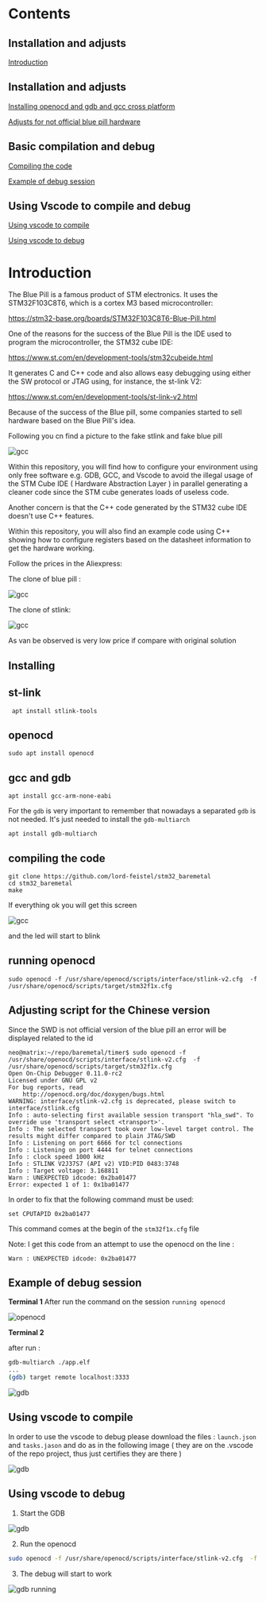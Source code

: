 # Contents


## Installation and adjusts
[Introduction](#Introduction)

## Installation and adjusts
[Installing openocd and gdb and gcc cross platform](#Installing)

[Adjusts for not official blue pill hardware](#Adjusting-script-for-the-Chinese-version)

## Basic compilation and debug
[Compiling the code](#compiling-the-code) 

[Example of debug session](#Example-of-debug-session)

## Using Vscode to compile and debug
[Using vscode to compile](#Using-vscode-to-compile)

[Using vscode to debug](#Using-vscode-to-debug)





# Introduction

The Blue Pill is a famous product of STM electronics. It  uses the  STM32F103C8T6, which is a cortex M3  based microcontroller:

https://stm32-base.org/boards/STM32F103C8T6-Blue-Pill.html
 

One of the reasons for the success of the Blue Pill is the IDE used to program the microcontroller, the STM32 cube IDE:

https://www.st.com/en/development-tools/stm32cubeide.html

It generates C and C++ code and also allows easy debugging using either the SW protocol or JTAG using, for instance, the st-link V2:

https://www.st.com/en/development-tools/st-link-v2.html

Because of the success of the Blue pill, some companies started to sell hardware based on the  Blue Pill's idea.

Following you cn find a picture to the fake stlink and fake  blue pill

![gcc](https://github.com/lord-feistel/bluepill_pirate/blob/main/images/fake_blue_pill.jpeg)

Within this repository, you will find how to configure your environment using only free software e.g. GDB, GCC, and Vscode to avoid the illegal usage of the  STM Cube IDE ( Hardware Abstraction Layer ) in parallel generating a cleaner code since the STM cube generates loads of useless code.

Another concern is that the C++ code generated by the STM32 cube IDE  doesn't use C++ features.

Within this repository, you will also find an example code using C++ showing how to configure registers based on the datasheet information to get the hardware working.


Follow the prices in the Aliexpress:

The clone of blue pill :

![gcc](https://github.com/lord-feistel/bluepill_pirate/blob/main/images/aliexpress_bluepill.png)

The clone of stlink:


![gcc](https://github.com/lord-feistel/bluepill_pirate/blob/main/images/stlink_ali.png)

As van be observed is very low price if compare with original solution


## Installing

## st-link

```
 apt install stlink-tools
 ```

## openocd

```
sudo apt install openocd
```

## gcc and gdb

```
apt install gcc-arm-none-eabi
```

For the `gdb` is very important to remember that nowadays a separated `gdb` is not needed. It's just needed to install the `gdb-multiarch`

```
apt install gdb-multiarch
```

## compiling the code

    git clone https://github.com/lord-feistel/stm32_baremetal
    cd stm32_baremetal
    make

If everything ok you will get this screen

![gcc](https://github.com/lord-feistel/bluepill_pirate/blob/main/images/output_make.png)

and the led will start to blink

## running openocd

```
sudo openocd -f /usr/share/openocd/scripts/interface/stlink-v2.cfg  -f /usr/share/openocd/scripts/target/stm32f1x.cfg 
```

## Adjusting script for the Chinese version

Since the SWD is not official version of the blue pill an error will be displayed related to the id

```
neo@matrix:~/repo/baremetal/timer$ sudo openocd -f /usr/share/openocd/scripts/interface/stlink-v2.cfg  -f /usr/share/openocd/scripts/target/stm32f1x.cfg
Open On-Chip Debugger 0.11.0-rc2
Licensed under GNU GPL v2
For bug reports, read
	http://openocd.org/doc/doxygen/bugs.html
WARNING: interface/stlink-v2.cfg is deprecated, please switch to interface/stlink.cfg
Info : auto-selecting first available session transport "hla_swd". To override use 'transport select <transport>'.
Info : The selected transport took over low-level target control. The results might differ compared to plain JTAG/SWD
Info : Listening on port 6666 for tcl connections
Info : Listening on port 4444 for telnet connections
Info : clock speed 1000 kHz
Info : STLINK V2J37S7 (API v2) VID:PID 0483:3748
Info : Target voltage: 3.168811
Warn : UNEXPECTED idcode: 0x2ba01477
Error: expected 1 of 1: 0x1ba01477
```

In order to fix that the following command must be used:
```
set CPUTAPID 0x2ba01477
```

This command comes at the begin of the ```stm32f1x.cfg``` file

Note: I get this code from an attempt to use the openocd on  the line :

    Warn : UNEXPECTED idcode: 0x2ba01477

## Example of debug session

**Terminal 1**
After run the command on the session  `running openocd` 

![openocd](https://github.com/lord-feistel/bluepill_pirate/blob/main/images/terminal_01_debug.png)

**Terminal 2**

after run :
```bash
gdb-multiarch ./app.elf
...
(gdb) target remote localhost:3333
```
![gdb](https://github.com/lord-feistel/bluepill_pirate/blob/main/images/terminal_02_debug.png)

## Using vscode to compile

In order to use the vscode to debug please download the files : `launch.json` and `tasks.jason` and do as in the following image ( they are on the .vscode of the repo project, thus just certifies they are there )

![gdb](https://github.com/lord-feistel/bluepill_pirate/blob/main/images/vscode_output.png)


## Using vscode to debug

1. Start the GDB

![gdb](https://github.com/lord-feistel/bluepill_pirate/blob/main/images/start_gdb.png)


2. Run the openocd 
```bash
sudo openocd -f /usr/share/openocd/scripts/interface/stlink-v2.cfg  -f /usr/share/openocd/scripts/target/stm32f1x.cfg 
```
3. The debug will start to work

![gdb running](https://github.com/lord-feistel/bluepill_pirate/blob/main/images/debug_running.png)

